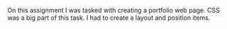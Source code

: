 On this assignment I was tasked with creating a portfolio web page. CSS was a big part
of this task. I had to create a layout and position items. 